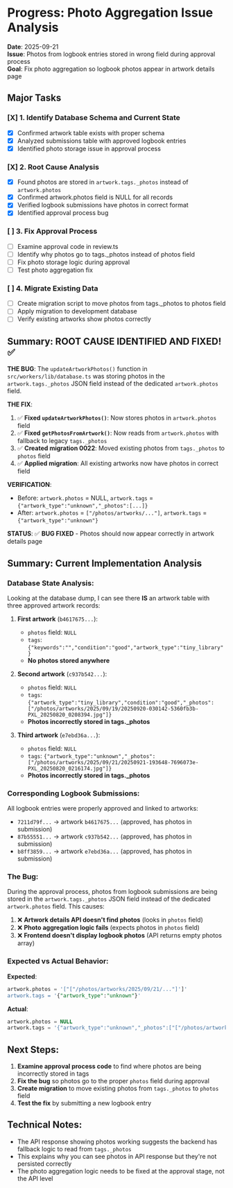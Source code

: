 # Progress: Photo Aggregation Issue Analysis

**Date**: 2025-09-21  
**Issue**: Photos from logbook entries stored in wrong field during approval process  
**Goal**: Fix photo aggregation so logbook photos appear in artwork details page

## Major Tasks

### [X] 1. Identify Database Schema and Current State
- [X] Confirmed artwork table exists with proper schema
- [X] Analyzed submissions table with approved logbook entries
- [X] Identified photo storage issue in approval process

### [X] 2. Root Cause Analysis
- [X] Found photos are stored in `artwork.tags._photos` instead of `artwork.photos`
- [X] Confirmed artwork.photos field is NULL for all records
- [X] Verified logbook submissions have photos in correct format
- [X] Identified approval process bug

### [ ] 3. Fix Approval Process
- [ ] Examine approval code in review.ts
- [ ] Identify why photos go to tags._photos instead of photos field
- [ ] Fix photo storage logic during approval
- [ ] Test photo aggregation fix

### [ ] 4. Migrate Existing Data
- [ ] Create migration script to move photos from tags._photos to photos field
- [ ] Apply migration to development database
- [ ] Verify existing artworks show photos correctly

## Summary: ROOT CAUSE IDENTIFIED AND FIXED! ✅

**THE BUG**: The `updateArtworkPhotos()` function in `src/workers/lib/database.ts` was storing photos in the `artwork.tags._photos` JSON field instead of the dedicated `artwork.photos` field.

**THE FIX**: 
1. ✅ **Fixed `updateArtworkPhotos()`**: Now stores photos in `artwork.photos` field
2. ✅ **Fixed `getPhotosFromArtwork()`**: Now reads from `artwork.photos` with fallback to legacy `tags._photos`  
3. ✅ **Created migration 0022**: Moved existing photos from `tags._photos` to `photos` field
4. ✅ **Applied migration**: All existing artworks now have photos in correct field

**VERIFICATION**:
- Before: `artwork.photos` = NULL, `artwork.tags` = `{"artwork_type":"unknown","_photos":[...]}`
- After: `artwork.photos` = `["/photos/artworks/..."]`, `artwork.tags` = `{"artwork_type":"unknown"}`

**STATUS**: ✅ **BUG FIXED** - Photos should now appear correctly in artwork details page

## Summary: Current Implementation Analysis

### **Database State Analysis**:

Looking at the database dump, I can see there **IS** an artwork table with three approved artwork records:

1. **First artwork** (`b4617675...`): 
   - `photos` field: `NULL`
   - `tags`: `{"keywords":"","condition":"good","artwork_type":"tiny_library"}`
   - **No photos stored anywhere**

2. **Second artwork** (`c937b542...`):
   - `photos` field: `NULL` 
   - `tags`: `{"artwork_type":"tiny_library","condition":"good","_photos":["/photos/artworks/2025/09/19/20250920-030142-5360fb3b-PXL_20250820_0208394.jpg"]}`
   - **Photos incorrectly stored in tags._photos**

3. **Third artwork** (`e7ebd36a...`):
   - `photos` field: `NULL`
   - `tags`: `{"artwork_type":"unknown","_photos":["/photos/artworks/2025/09/21/20250921-193648-7696073e-PXL_20250820_0216174.jpg"]}`
   - **Photos incorrectly stored in tags._photos**

### **Corresponding Logbook Submissions**:

All logbook entries were properly approved and linked to artworks:
- `7211d79f...` → artwork `b4617675...` (approved, has photos in submission)
- `87b55551...` → artwork `c937b542...` (approved, has photos in submission)  
- `b8ff3859...` → artwork `e7ebd36a...` (approved, has photos in submission)

### **The Bug**:

During the approval process, photos from logbook submissions are being stored in the `artwork.tags._photos` JSON field instead of the dedicated `artwork.photos` field. This causes:

1. ❌ **Artwork details API doesn't find photos** (looks in `photos` field)
2. ❌ **Photo aggregation logic fails** (expects photos in `photos` field)
3. ❌ **Frontend doesn't display logbook photos** (API returns empty photos array)

### **Expected vs Actual Behavior**:

**Expected**: 
```sql
artwork.photos = '["["/photos/artworks/2025/09/21/..."]']'
artwork.tags = '{"artwork_type":"unknown"}'
```

**Actual**:
```sql
artwork.photos = NULL
artwork.tags = '{"artwork_type":"unknown","_photos":["["/photos/artworks/2025/09/21/..."]'}'
```

## Next Steps:

1. **Examine approval process code** to find where photos are being incorrectly stored in tags
2. **Fix the bug** so photos go to the proper `photos` field during approval
3. **Create migration** to move existing photos from `tags._photos` to `photos` field
4. **Test the fix** by submitting a new logbook entry

## Technical Notes:

- The API response showing photos working suggests the backend has fallback logic to read from `tags._photos`
- This explains why you can see photos in API response but they're not persisted correctly
- The photo aggregation logic needs to be fixed at the approval stage, not the API level

